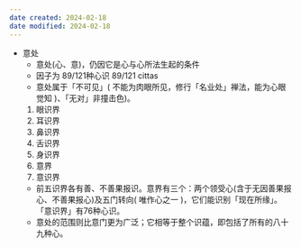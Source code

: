 ```yaml
---
date created: 2024-02-18
date modified: 2024-02-18
---
```

- 意处
    - 意处(心、意)，仍因它是心与心所法生起的条件
    - 因子为 89/121种心识 89/121 cittas
    - 意处属于「不可见」( 不能为肉眼所见，修行「名业处」禅法，能为心眼觉知 )、「无对」非撞击色)。
    1. 眼识界
    2. 耳识界
    3. 鼻识界
    4. 舌识界
    5. 身识界
    6. 意界
    7. 意识界
    - 前五识界各有善、不善果报识。意界有三个：两个领受心(含于无因善果报心、不善果报心)及五门转向( 唯作心之一 )，它们能识别「现在所缘」。「意识界」有76种心识。
    - 意处的范围则比意门更为广泛；它相等于整个识蕴，即包括了所有的八十九种心。
